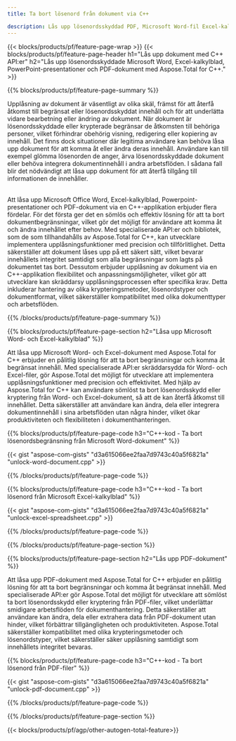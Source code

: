 ```yaml
---
title: Ta bort lösenord från dokument via C++ 

description: Lås upp lösenordsskyddad PDF, Microsoft Word-fil Excel-kalkylblad och PowerPoint-presentationsfiler via din C++-applikation.
---
```


{{< blocks/products/pf/feature-page-wrap >}}
{{< blocks/products/pf/feature-page-header h1="Lås upp dokument med C++ API:er" h2="Lås upp lösenordsskyddade Microsoft Word, Excel-kalkylblad, PowerPoint-presentationer och PDF-dokument med Aspose.Total for C++." >}}

{{% blocks/products/pf/feature-page-summary %}}

Upplåsning av dokument är väsentligt av olika skäl, främst för att återfå åtkomst till begränsat eller lösenordsskyddat innehåll och för att underlätta vidare bearbetning eller ändring av dokument. När dokument är lösenordsskyddade eller krypterade begränsar de åtkomsten till behöriga personer, vilket förhindrar obehörig visning, redigering eller kopiering av innehåll. Det finns dock situationer där legitima användare kan behöva låsa upp dokument för att komma åt eller ändra deras innehåll. Användare kan till exempel glömma lösenorden de anger, ärva lösenordsskyddade dokument eller behöva integrera dokumentinnehåll i andra arbetsflöden. I sådana fall blir det nödvändigt att låsa upp dokument för att återfå tillgång till informationen de innehåller.<br /><br />

Att låsa upp Microsoft Office Word, Excel-kalkylblad, Powerpoint-presentationer och PDF-dokument via en C++-applikation erbjuder flera fördelar. För det första ger det en sömlös och effektiv lösning för att ta bort dokumentbegränsningar, vilket gör det möjligt för användare att komma åt och ändra innehållet efter behov. Med specialiserade API:er och bibliotek, som de som tillhandahålls av Aspose.Total for C++, kan utvecklare implementera upplåsningsfunktioner med precision och tillförlitlighet. Detta säkerställer att dokument låses upp på ett säkert sätt, vilket bevarar innehållets integritet samtidigt som alla begränsningar som lagts på dokumentet tas bort. Dessutom erbjuder upplåsning av dokument via en C++-applikation flexibilitet och anpassningsmöjligheter, vilket gör att utvecklare kan skräddarsy upplåsningsprocessen efter specifika krav. Detta inkluderar hantering av olika krypteringsmetoder, lösenordstyper och dokumentformat, vilket säkerställer kompatibilitet med olika dokumenttyper och arbetsflöden. 

{{% /blocks/products/pf/feature-page-summary  %}}

{{% blocks/products/pf/feature-page-section  h2="Låsa upp Microsoft Word- och Excel-kalkylblad" %}}

Att låsa upp Microsoft Word- och Excel-dokument med Aspose.Total for C++ erbjuder en pålitlig lösning för att ta bort begränsningar och komma åt begränsat innehåll. Med specialiserade API:er skräddarsydda för Word- och Excel-filer, gör Aspose.Total det möjligt för utvecklare att implementera upplåsningsfunktioner med precision och effektivitet. Med hjälp av Aspose.Total for C++ kan användare sömlöst ta bort lösenordsskydd eller kryptering från Word- och Excel-dokument, så att de kan återfå åtkomst till innehållet. Detta säkerställer att användare kan ändra, dela eller integrera dokumentinnehåll i sina arbetsflöden utan några hinder, vilket ökar produktiviteten och flexibiliteten i dokumenthanteringen.

{{% blocks/products/pf/feature-page-code h3="C++-kod - Ta bort lösenordsbegränsning från Microsoft Word-dokument" %}}

{{< gist "aspose-com-gists" "d3a615066ee2faa7d9743c40a5f6821a" "unlock-word-document.cpp" >}}

{{% /blocks/products/pf/feature-page-code  %}}

{{% blocks/products/pf/feature-page-code h3="C++-kod - Ta bort lösenord från Microsoft Excel-kalkylblad" %}}

{{< gist "aspose-com-gists" "d3a615066ee2faa7d9743c40a5f6821a" "unlock-excel-spreadsheet.cpp" >}}

{{% /blocks/products/pf/feature-page-code  %}}

{{% /blocks/products/pf/feature-page-section %}}

{{% blocks/products/pf/feature-page-section  h2="Lås upp PDF-dokument" %}}

Att låsa upp PDF-dokument med Aspose.Total for C++ erbjuder en pålitlig lösning för att ta bort begränsningar och komma åt begränsat innehåll. Med specialiserade API:er gör Aspose.Total det möjligt för utvecklare att sömlöst ta bort lösenordsskydd eller kryptering från PDF-filer, vilket underlättar smidigare arbetsflöden för dokumenthantering. Detta säkerställer att användare kan ändra, dela eller extrahera data från PDF-dokument utan hinder, vilket förbättrar tillgängligheten och produktiviteten. Aspose.Total säkerställer kompatibilitet med olika krypteringsmetoder och lösenordstyper, vilket säkerställer säker upplåsning samtidigt som innehållets integritet bevaras.

{{% blocks/products/pf/feature-page-code h3="C++-kod - Ta bort lösenord från PDF-filer" %}}

{{< gist "aspose-com-gists" "d3a615066ee2faa7d9743c40a5f6821a" "unlock-pdf-document.cpp" >}}

{{% /blocks/products/pf/feature-page-code  %}}

{{% /blocks/products/pf/feature-page-section %}}

{{< blocks/products/pf/agp/other-autogen-total-feature>}}